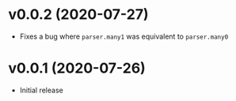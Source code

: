 # v0.0.2 (2020-07-27)

- Fixes a bug where `parser.many1` was equivalent to `parser.many0`

# v0.0.1 (2020-07-26)

- Initial release
